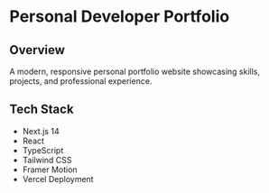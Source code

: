 # Personal Developer Portfolio

## Overview
A modern, responsive personal portfolio website showcasing skills, projects, and professional experience.

## Tech Stack
- Next.js 14
- React
- TypeScript
- Tailwind CSS
- Framer Motion
- Vercel Deployment
